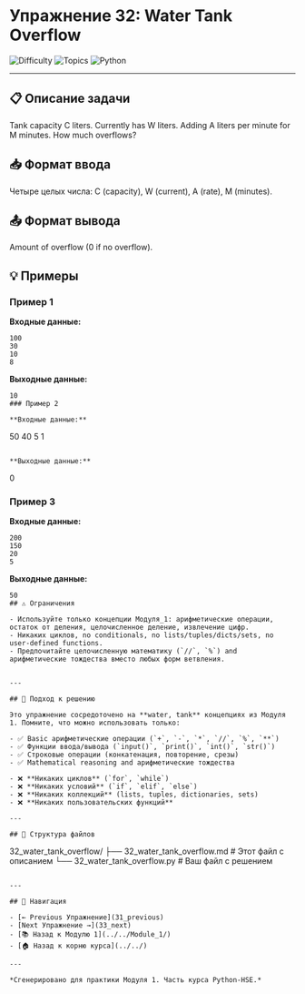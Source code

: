 # Упражнение 32: Water Tank Overflow

![Difficulty](https://img.shields.io/badge/Difficulty-Module%201-green)
![Topics](https://img.shields.io/badge/Topics-water%2C%20tank-blue)
![Python](https://img.shields.io/badge/Python-Module%201%20Concepts-yellow)

---

## 📋 Описание задачи

Tank capacity C liters. Currently has W liters. Adding A liters per minute for M minutes. How much overflows?
## 📥 Формат ввода

Четыре целых числа: C (capacity), W (current), A (rate), M (minutes).
## 📤 Формат вывода

Amount of overflow (0 if no overflow).
## 💡 Примеры

### Пример 1

**Входные данные:**
```
100
30
10
8
```

**Выходные данные:**
```
10
### Пример 2

**Входные данные:**
```
50
40
5
1
```

**Выходные данные:**
```
0
### Пример 3

**Входные данные:**
```
200
150
20
5
```

**Выходные данные:**
```
50
## ⚠️ Ограничения

- Используйте только концепции Модуля_1: арифметические операции, остаток от деления, целочисленное деление, извлечение цифр.
- Никаких циклов, no conditionals, no lists/tuples/dicts/sets, no user-defined functions.
- Предпочитайте целочисленную математику (`//`, `%`) and арифметические тождества вместо любых форм ветвления.


---

## 🎯 Подход к решению

Это упражнение сосредоточено на **water, tank** концепциях из Модуля 1. Помните, что можно использовать только:

- ✅ Basic арифметические операции (`+`, `-`, `*`, `//`, `%`, `**`)
- ✅ Функции ввода/вывода (`input()`, `print()`, `int()`, `str()`)
- ✅ Строковые операции (конкатенация, повторение, срезы)
- ✅ Mathematical reasoning and арифметические тождества

- ❌ **Никаких циклов** (`for`, `while`)
- ❌ **Никаких условий** (`if`, `elif`, `else`)
- ❌ **Никаких коллекций** (lists, tuples, dictionaries, sets)
- ❌ **Никаких пользовательских функций**

---

## 📁 Структура файлов
```
32_water_tank_overflow/
├── 32_water_tank_overflow.md     # Этот файл с описанием
└── 32_water_tank_overflow.py     # Ваш файл с решением
```

---

## 🔗 Навигация

- [← Previous Упражнение](31_previous) 
- [Next Упражнение →](33_next)
- [📚 Назад к Модулю 1](../../Module_1/)
- [🏠 Назад к корню курса](../../)

---

*Сгенерировано для практики Модуля 1. Часть курса Python-HSE.*
